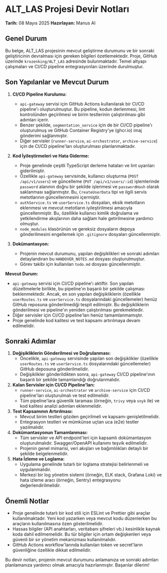 # ALT_LAS Projesi Devir Notları

**Tarih:** 08 Mayıs 2025
**Hazırlayan:** Manus AI

## Genel Durum

Bu belge, ALT_LAS projesinin mevcut geliştirme durumunu ve bir sonraki geliştiricinin devralması için gereken bilgileri özetlemektedir. Proje, GitHub üzerinde `krozenking/ALT_LAS` adresinde bulunmaktadır. Temel altyapı çalışmaları ve CI/CD pipeline entegrasyonları üzerinde durulmuştur.

## Son Yapılanlar ve Mevcut Durum

1.  **CI/CD Pipeline Kurulumu:**
    *   `api-gateway` servisi için GitHub Actions kullanılarak bir CI/CD pipeline'ı oluşturulmuştur. Bu pipeline, kodun derlenmesi, lint kontrolünden geçirilmesi ve birim testlerinin çalıştırılması gibi adımları içerir.
    *   Benzer şekilde, `segmentation_service` için de bir CI/CD pipeline'ı oluşturulmuş ve GitHub Container Registry'ye (ghcr.io) imaj gönderimi sağlanmıştır.
    *   Diğer servisler (`runner-service`, `ai-orchestrator`, `archive-service`) için de CI/CD pipeline'ları oluşturulması planlanmaktadır.

2.  **Kod İyileştirmeleri ve Hata Giderme:**
    *   Proje genelinde çeşitli TypeScript derleme hataları ve lint uyarıları giderilmiştir.
    *   Özellikle `api-gateway` servisinde, kullanıcı oluşturma (`POST /api/v1/users`) ve güncelleme (`PUT /api/v1/users/:id`) işlemlerinde `password` alanının doğru bir şekilde işlenmesi ve `passwordHash` olarak saklanması sağlanmıştır. Bu, `CreateUserData` tipi ve ilgili servis metotlarının güncellenmesini içermiştir.
    *   `authService.ts` ve `userService.ts` dosyaları, eksik metotların eklenmesi ve mevcut metotların iyileştirilmesi amacıyla güncellenmiştir. Bu, özellikle kullanıcı kimlik doğrulama ve yetkilendirme akışlarının daha sağlam hale getirilmesine yardımcı olmuştur.
    *   `node_modules` klasörünün ve gereksiz dosyaların depoya gönderilmesini engellemek için `.gitignore` dosyaları güncellenmiştir.

3.  **Dokümantasyon:**
    *   Projenin mevcut durumunu, yapılan değişiklikleri ve sonraki adımları detaylandıran bu `HANDOVER_NOTES.md` dosyası oluşturulmuştur.
    *   Görev takibi için kullanılan `todo.md` dosyası güncellenmiştir.

**Mevcut Durum:**

*   `api-gateway` servisi için CI/CD pipeline'ı aktiftir. Son yapılan düzeltmelerle birlikte, bu pipeline'ın başarılı bir şekilde çalışması beklenmektedir. Ancak, en son yapılan değişikliklerin (özellikle `userRoutes.ts` ve `userService.ts` dosyalarındaki güncellemeler) henüz GitHub reposuna gönderilmediği tespit edilmiştir. Bu değişikliklerin gönderilmesi ve pipeline'ın yeniden çalıştırılması gerekmektedir.
*   Diğer servisler için CI/CD pipeline'ları henüz tamamlanmamıştır.
*   Proje genelinde kod kalitesi ve test kapsamı artırılmaya devam edilmelidir.

## Sonraki Adımlar

1.  **Değişikliklerin Gönderilmesi ve Doğrulanması:**
    *   Öncelikle, `api-gateway` servisinde yapılan son değişiklikler (özellikle `userRoutes.ts` ve `userService.ts` dosyalarındaki güncellemeler) GitHub deposuna gönderilmelidir.
    *   Değişiklikler gönderildikten sonra, `api-gateway` CI/CD pipeline'ının başarılı bir şekilde tamamlandığı doğrulanmalıdır.
2.  **Kalan Servisler için CI/CD Pipeline'ları:**
    *   `runner-service`, `ai-orchestrator` ve `archive-service` için CI/CD pipeline'ları oluşturulmalı ve test edilmelidir.
    *   Tüm pipeline'lara güvenlik taraması (örneğin, `trivy` veya `snyk` ile) ve kod kalitesi analizi adımları eklenmelidir.
3.  **Test Kapsamının Artırılması:**
    *   Mevcut birim testleri gözden geçirilmeli ve kapsamı genişletilmelidir.
    *   Entegrasyon testleri ve mümkünse uçtan uca (e2e) testler yazılmalıdır.
4.  **Dokümantasyonun Tamamlanması:**
    *   Tüm servisler ve API endpoint'leri için kapsamlı dokümantasyon oluşturulmalıdır. Swagger/OpenAPI kullanımı teşvik edilmelidir.
    *   Projenin genel mimarisi, veri akışları ve bağımlılıkları detaylı bir şekilde belgelenmelidir.
5.  **Hata İzleme ve Loglama:**
    *   Uygulama genelinde tutarlı bir loglama stratejisi belirlenmeli ve uygulanmalıdır.
    *   Merkezi bir log yönetim sistemi (örneğin, ELK stack, Grafana Loki) ve hata izleme aracı (örneğin, Sentry) entegrasyonu değerlendirilmelidir.

## Önemli Notlar

*   Proje genelinde tutarlı bir kod stili için ESLint ve Prettier gibi araçlar kullanılmaktadır. Yeni kod yazarken veya mevcut kodu düzenlerken bu araçların kullanılmasına özen gösterilmelidir.
*   Hassas bilgiler (API anahtarları, veritabanı şifreleri vb.) kesinlikle kaynak koda dahil edilmemelidir. Bu tür bilgiler için ortam değişkenleri veya güvenli bir sır yönetim mekanizması kullanılmalıdır.
*   GitHub Actions workflow'larında kullanılan token ve secret'ların güvenliğine özellikle dikkat edilmelidir.

Bu devir notları, projenin mevcut durumunu anlamanıza ve sonraki adımları planlamanıza yardımcı olmak amacıyla hazırlanmıştır. Başarılar dilerim!
